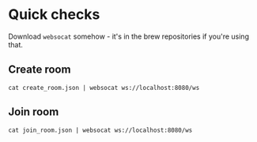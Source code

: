 # Quick checks

Download `websocat` somehow - it's in the brew repositories if you're using that.

## Create room

```
cat create_room.json | websocat ws://localhost:8080/ws
```

## Join room

```
cat join_room.json | websocat ws://localhost:8080/ws
```
